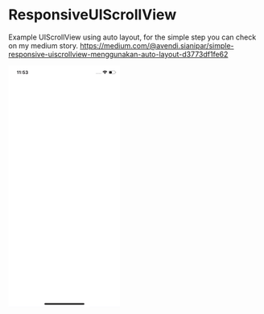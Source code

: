 ResponsiveUIScrollView
===
Example UIScrollView using auto layout, for the simple step you can check on my medium story.
https://medium.com/@avendi.sianipar/simple-responsive-uiscrollview-menggunakan-auto-layout-d3773df1fe62

![logo][logo]

[logo]: SimpleScrollView/Asset/preview.gif
